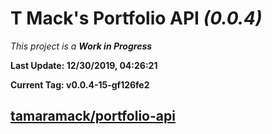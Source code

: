 # T Mack's Portfolio API *(0.0.4)*
*This project is a **Work in Progress***

**Last Update: 12/30/2019, 04:26:21**

**Current Tag: v0.0.4-15-gf126fe2**

## [tamaramack/portfolio-api](https://github.com/tamaramack/portfolio-api)
